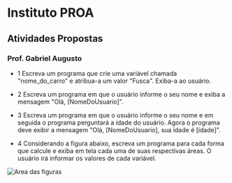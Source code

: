 # Instituto PROA

## Atividades Propostas

### Prof. Gabriel Augusto

- 1
 Escreva um programa que crie uma variável chamada "nome_do_carro" e atribua-a um valor "Fusca". Exiba-a ao usuário.

- 2
Escreva um programa em que o usuário informe o seu nome e exiba a mensagem "Olá, [NomeDoUsuario]".

- 3
Escreva um programa em que o usuário informe o seu nome e em seguida o programa perguntará a idade do usuário. Agora o programa deve exibir a mensagem "Olá, [NomeDoUsuario], sua idade é [idade]".

- 4
Considerando a figura abaixo, escreva um programa para cada forma que calcule e exiba em tela cada uma de suas respectivas áreas. O usuário irá informar os valores de cada variável.

![Area das figuras](https://lh4.googleusercontent.com/Glf5_qnYx6-wvgV1Js_CHzJIb5Q5RPsAE78mw2q5sI95HNe3XJJMv6wRtmmdawxPS7-aaNm1Sb27F2gLNtfiDm2YlzwIpSjM0nY9xiu2zIvLO0i6F-Nc16ghHeSh8fGF9w=w321)
